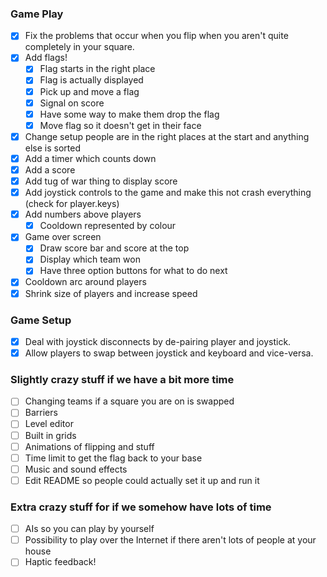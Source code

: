 ### Game Play
 - [x] Fix the problems that occur when you flip when you aren't quite completely in your square.
 - [x] Add flags!
    - [x] Flag starts in the right place
    - [x] Flag is actually displayed
    - [x] Pick up and move a flag
    - [x] Signal on score
    - [x] Have some way to make them drop the flag
    - [x] Move flag so it doesn't get in their face
 - [x] Change setup people are in the right places at the start and anything else is sorted
 - [x] Add a timer which counts down
 - [x] Add a score
 - [x] Add tug of war thing to display score
 - [x] Add joystick controls to the game and make this not crash everything (check for player.keys)
 - [x] Add numbers above players
    - [x] Cooldown represented by colour
 - [x] Game over screen
    - [x] Draw score bar and score at the top
    - [x] Display which team won
    - [x] Have three option buttons for what to do next
 - [x] Cooldown arc around players
 - [x] Shrink size of players and increase speed

### Game Setup
 - [x] Deal with joystick disconnects by de-pairing player and joystick.
 - [x] Allow players to swap between joystick and keyboard and vice-versa.

### Slightly crazy stuff if we have a bit more time
 - [ ] Changing teams if a square you are on is swapped
 - [ ] Barriers
 - [ ] Level editor
 - [ ] Built in grids
 - [ ] Animations of flipping and stuff
 - [ ] Time limit to get the flag back to your base
 - [ ] Music and sound effects
 - [ ] Edit README so people could actually set it up and run it

### Extra crazy stuff for if we somehow have lots of time
 - [ ] AIs so you can play by yourself
 - [ ] Possibility to play over the Internet if there aren't lots of people at your house
 - [ ] Haptic feedback!
